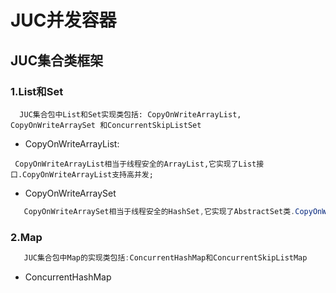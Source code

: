 # JUC并发容器
## JUC集合类框架
### 1.List和Set
```
  JUC集合包中List和Set实现类包括: CopyOnWriteArrayList,  CopyOnWriteArraySet 和ConcurrentSkipListSet
```
 - CopyOnWriteArrayList:
```
 CopyOnWriteArrayList相当于线程安全的ArrayList,它实现了List接口.CopyOnWriteArrayList支持高并发;
```
 - CopyOnWriteArraySet
```java
   CopyOnWriteArraySet相当于线程安全的HashSet,它实现了AbstractSet类.CopyOnWriteArraySet内部包含了一个CopyOnWriteArrayList对象,它是通过CopyOnWriteArrayList实现的;
```
### 2.Map
```java
   JUC集合包中Map的实现类包括:ConcurrentHashMap和ConcurrentSkipListMap
```
 - ConcurrentHashMap
```java
    
```